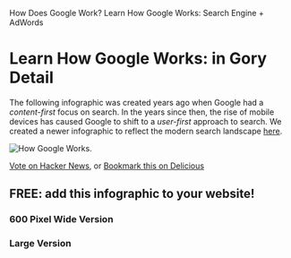 How Does Google Work? Learn How Google Works: Search Engine + AdWords

# Learn How Google Works: in Gory Detail

The following infographic was created years ago when Google had a *content-first* focus on search. In the years since then, the rise of mobile devices has caused Google to shift to a *user-first* approach to search. We created a newer infographic to reflect the modern search landscape [here](http://www.seobook.com/learn-seo/infographics/how-search-works.php).

![How Google Works.](../_resources/73ac7e99664f24561e34d3dcf783b768.jpg)

[Vote on Hacker News](http://news.ycombinator.com/item?id=1472981), or   [Bookmark this on Delicious](http://delicious.com/save)

## FREE: add this infographic to your website!

### 600 Pixel Wide Version

### Large Version